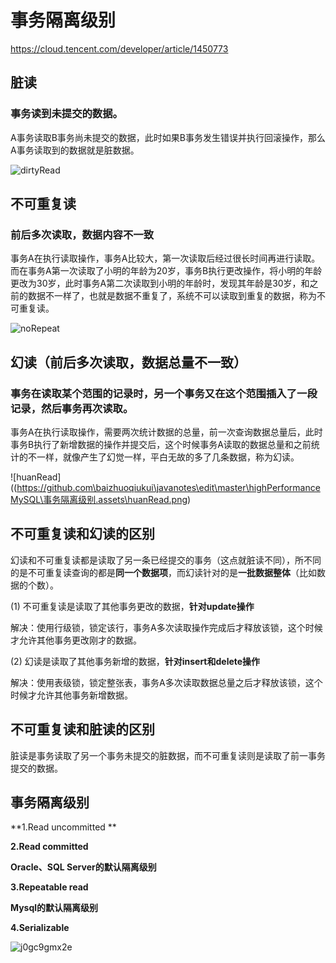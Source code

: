 # 事务隔离级别

https://cloud.tencent.com/developer/article/1450773

## 脏读

### 事务读到未提交的数据。

​		A事务读取B事务尚未提交的数据，此时如果B事务发生错误并执行回滚操作，那么A事务读取到的数据就是脏数据。

![dirtyRead](https://github.com\baizhuoqiukui\javanotes\edit\master\highPerformanceMySQL\事务隔离级别.assets\dirtyRead.jpeg)

## 

## 不可重复读

### **前后多次读取，数据内容不一致**

​		事务A在执行读取操作，事务A比较大，第一次读取后经过很长时间再进行读取。而在事务A第一次读取了小明的年龄为20岁，事务B执行更改操作，将小明的年龄更改为30岁，此时事务A第二次读取到小明的年龄时，发现其年龄是30岁，和之前的数据不一样了，也就是数据不重复了，系统不可以读取到重复的数据，称为不可重复读。

![noRepeat](https://github.com\baizhuoqiukui\javanotes\edit\master\highPerformanceMySQL\事务隔离级别.assets\noRepeat.png)



## **幻读（前后多次读取，数据总量不一致）**

### 事务在读取某个范围的记录时，另一个事务又在这个范围插入了一段记录，然后事务再次读取。

事务A在执行读取操作，需要两次统计数据的总量，前一次查询数据总量后，此时事务B执行了新增数据的操作并提交后，这个时候事务A读取的数据总量和之前统计的不一样，就像产生了幻觉一样，平白无故的多了几条数据，称为幻读。

![huanRead]((https://github.com\baizhuoqiukui\javanotes\edit\master\highPerformanceMySQL\事务隔离级别.assets\huanRead.png)



## 不可重复读和幻读的区别

幻读和不可重复读都是读取了另一条已经提交的事务（这点就脏读不同），所不同的是不可重复读查询的都是**同一个数据项**，而幻读针对的是**一批数据整体**（比如数据的个数）。

(1) 不可重复读是读取了其他事务更改的数据，**针对update操作**

解决：使用行级锁，锁定该行，事务A多次读取操作完成后才释放该锁，这个时候才允许其他事务更改刚才的数据。

(2) 幻读是读取了其他事务新增的数据，**针对insert和delete操作**

解决：使用表级锁，锁定整张表，事务A多次读取数据总量之后才释放该锁，这个时候才允许其他事务新增数据。



## 不可重复读和脏读的区别

脏读是事务读取了另一个事务未提交的脏数据，而不可重复读则是读取了前一事务提交的数据。



## 事务隔离级别

**1.Read uncommitted **

**2.Read committed**

**Oracle、SQL Server的默认隔离级别**

**3.Repeatable read**

**Mysql的默认隔离级别**

**4.Serializable**

![j0gc9gmx2e](https://github.com\baizhuoqiukui\javanotes\edit\master\highPerformanceMySQL\事务隔离级别.assets\j0gc9gmx2e.png)
